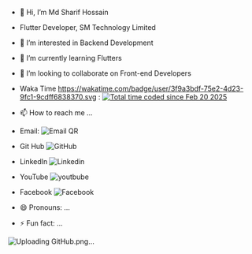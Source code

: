 - 👋 Hi, I’m  Md Sharif Hossain
- Flutter Developer, SM Technology Limited
- 👀 I’m interested in  Backend Development
- 🌱 I’m currently learning  Flutters
- 💞️ I’m looking to collaborate on  Front-end Developers
- Waka Time https://wakatime.com/badge/user/3f9a3bdf-75e2-4d23-9fc1-9cdff6838370.svg : <a href="https://wakatime.com/@3f9a3bdf-75e2-4d23-9fc1-9cdff6838370"><img src="https://wakatime.com/badge/user/3f9a3bdf-75e2-4d23-9fc1-9cdff6838370.svg" alt="Total time coded since Feb 20 2025" /></a>
- 📫 How to reach me ...
- Email: ![Email QR](https://github.com/sharifdujee/sharifdujee/assets/126006549/afe79a5e-cf3d-4108-8bce-c37d3443c90a)

-  Git Hub ![GitHub](https://github.com/sharifdujee/sharifdujee/assets/126006549/f950323b-48b6-4d2e-93b9-2eb86a224113)
- LinkedIn ![Linkedin](https://github.com/sharifdujee/sharifdujee/assets/126006549/80d3aa4f-be59-486c-8b5e-6db7e96c8a05)
- YouTube ![youtbube](https://github.com/sharifdujee/sharifdujee/assets/126006549/23c19658-774a-4eef-9a22-0bf2c44165e7)
- Facebook ![Facebook](https://github.com/sharifdujee/sharifdujee/assets/126006549/ed67f112-0ecf-42a9-bb03-526a1cd0e920)

- 😄 Pronouns: ...
- ⚡ Fun fact: ...

<!---
sharifdujee/sharifdujee is a ✨ special ✨ repository because its `README.md` (this file) appears on your GitHub profile.
You can click the Preview link to take a look at your changes.
--->
![Uploading GitHub.png…]()
